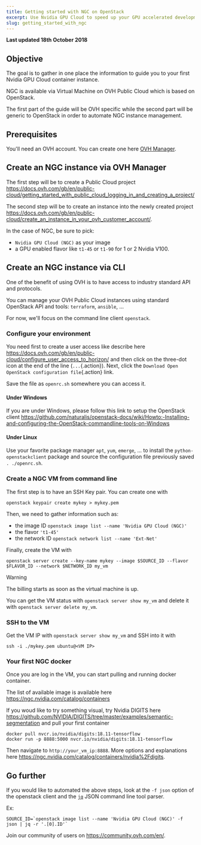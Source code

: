 ```yaml
---
title: Getting started with NGC on OpenStack
excerpt: Use Nvidia GPU Cloud to speed up your GPU accelerated development
slug: getting_started_with_ngc
---
```


**Last updated 18th October 2018**

## Objective

The goal is to gather in one place the information to guide you to your first Nvidia GPU Cloud container instance.

NGC is available via Virtual Machine on OVH Public Cloud which is based on OpenStack.

The first part of the guide will be OVH specific while the second part will be generic to OpenStack in order to automate NGC instance management.


## Prerequisites

You'll need an OVH account. You can create one here [OVH Manager](https://www.ovh.com/auth/?action=gotomanager). 

## Create an NGC instance via OVH Manager

The first step will be to create a Public Cloud project https://docs.ovh.com/gb/en/public-cloud/getting_started_with_public_cloud_logging_in_and_creating_a_project/

The second step will be to create an instance into the newly created project https://docs.ovh.com/gb/en/public-cloud/create_an_instance_in_your_ovh_customer_account/.

In the case of NGC, be sure to pick:

- `Nvidia GPU Cloud (NGC)` as your image
- a GPU enabled flavor like `t1-45` or `t1-90` for 1 or 2 Nvidia V100.

## Create an NGC instance via CLI

One of the benefit of using OVH is to have access to industry standard API and protocols.

You can manage your OVH Public Cloud instances using standard OpenStack API and tools: `terraform`, `ansible`, ...

For now, we'll focus on the command line client `openstack`.

### Configure your environment

You need first to create a user access like describe here https://docs.ovh.com/gb/en/public-cloud/configure_user_access_to_horizon/ and 
then click on the three-dot icon at the end of the line (`...`{.action}). Next, click the `Download Open OpenStack configuration file`{.action} link.

Save the file as `openrc.sh` somewhere you can access it.

#### Under Windows

If you are under Windows, please follow this link to setup the OpenStack client https://github.com/naturalis/openstack-docs/wiki/Howto:-Installing-and-configuring-the-OpenStack-commandline-tools-on-Windows

#### Under Linux

Use your favorite package manager `apt`, `yum`, `emerge`, ... to install the `python-openstackclient` package and source the configuration file previously saved `. ./openrc.sh`.

### Create a NGC VM from command line

The first step is to have an SSH Key pair. You can create one with 

```shell
openstack keypair create mykey > mykey.pem
```

Then, we need to gather information such as:

- the image ID `openstack image list --name 'Nvidia GPU Cloud (NGC)'`
- the flavor `'t1-45'`
- the network ID `openstack network list --name 'Ext-Net'`

Finally, create the VM with

```shell
openstack server create --key-name mykey --image $SOURCE_ID --flavor $FLAVOR_ID --network $NETWORK_ID my_vm
```

> [!warning]
>
> The billing starts as soon as the virtual machine is up.
>

You can get the VM status with `openstack server show my_vm` and delete it with `openstack server delete my_vm`.

### SSH to the VM

Get the VM IP with `openstack server show my_vm` and SSH into it with

```shell
ssh -i ./mykey.pem ubuntu@<VM IP>
```

### Your first NGC docker

Once you are log in the VM, you can start pulling and running docker container.

The list of available image is available here https://ngc.nvidia.com/catalog/containers

If you woud like to try something visual, try Nvidia DIGITS here https://github.com/NVIDIA/DIGITS/tree/master/examples/semantic-segmentation and pull your first container

```shell
docker pull nvcr.io/nvidia/digits:18.11-tensorflow
docker run -p 8888:5000 nvcr.io/nvidia/digits:18.11-tensorflow
```

Then navigate to `http://your_vm_ip:8888`. More options and explanations here https://ngc.nvidia.com/catalog/containers/nvidia%2Fdigits.

## Go further

If you would like to automated the above steps, look at the `-f json` option of the openstack client and the [`jq`](https://stedolan.github.io/jq/manual/) JSON command line tool parser.

Ex:

```shell
SOURCE_ID=`openstack image list --name 'Nvidia GPU Cloud (NGC)' -f json | jq -r '.[0].ID'`
```

Join our community of users on <https://community.ovh.com/en/>.
